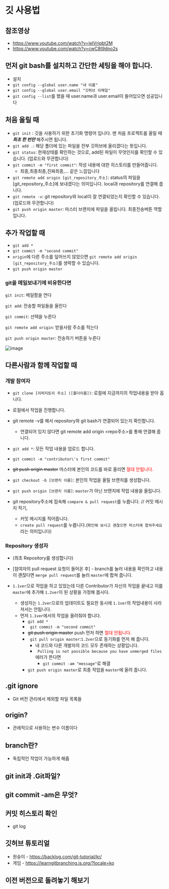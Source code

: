 # 깃 사용법
## 참조영상
* https://www.youtube.com/watch?v=lelVripbt2M
* https://www.youtube.com/watch?v=cwC8t9dno2s

## 먼저 git bash를 설치하고 간단한 세팅을 해야 합니다.
* 설치
* ```git config --global user.name "내 이름" ```
* ```git config --global user.email "깃허브 이메일"```
* ```git config --list```를 했을 때 user.name과 user.email이 들어있으면 성공입니다

## 처음 올릴 때
* ```git init``` : 깃을 사용하기 위한 초기화 명령어 입니다. 맨 처음 프로젝트를 올릴 때 ***최초 한 번만*** 해주시면 됩니다.
* ```git add .```: 해당 폴더에 있는 파일을 전부 깃허브에 올리겠다는 뜻입니다.
* ```git status```: 현재상태를 확인하는 것으로, add된 파일이 무엇인지를 확인할 수 있습니다. (업로드와 무관합니다)
* ```git commit -m "first commit"```: 작성 내용에 대한 히스토리를 만들어줍니다.
    * 최종,최종최종,진짜최종,... 같은 느낌입니다 
* ```git remote add origin [git_repository_주소]```: status의 파일을 [git_repository_주소]에 보내겠다는 의미입니다. local과 repository를 연결해 줍니다.
* ```git remote -v```: git repository와 local이 잘 연결되었는지 확인할 수 있습니다. (업로드와 무관합니다)
* ```git push origin master```: 마스터 브랜치에 파일을 올립니다. 최종전송버튼 역할입니다.
## 추가 작업할 때
* ```git add *``` 
* ```git commit -m "second commit"```
* ```origin```에 다른 주소를 덮어쓰지 않았으면 ```git remote add origin [git_repository_주소]```를 생략할 수 있습니다.
* ```git push origin master```


### git을 메일보내기에 비유한다면
```git init```: 메일함을 연다

```git add```: 전송할 파일들을 올린다

```git commit```: 선택을 누른다

```git remote add origin```: 받을사람 주소를 적는다

```git push origin master```: 전송하기 버튼을 누른다


![image](https://user-images.githubusercontent.com/25142537/148748881-0147ec18-502c-45b5-b1d5-5a7572fda379.png)

## 다른사람과 함께 작업할 때
### 개발 참여자
* ```git clone [리퍼지토리 주소] ([폴더이름])```: 로컬에 지금까지의 작업내용을 받아 옵니다.
* 로컬에서 작업을 진행합니다.
* git remote -v를 해서 repository와 git bash가 연결되어 있는지 확인합니다.
	*	연결되어 있지 않다면 git remote add origin <repo주소>를 통해 연결해 줍니다. 	

* ```git add *```: 모든 작업 내용을 업로드 합니다.
* ```git commit -m "contributor\'s first commit"``` 
* ~~git push origin master~~ 마스터에 본인의 코드를 바로 올리면 <font color = 'red'>절대 안됩니다.</font>
* ```git checkout -b [브랜치 이름]```: 본인의 작업을 올릴 브랜치를 생성합니다.
* ```git push origin [브랜치 이름]```: ```master```가 아닌 브랜치에 작업 내용을 올립니다.
*	git repository주소에 접속해 ```compare & pull request```를 누릅니다. // 커밋 메시지 적기,
	* 커밋 메시지를 적어줍니다.
    * ```create pull request```를 누릅니다.(```확인해 보시고 괜찮으면 마스터에 합쳐주세요```라는 의미입니다)

### Repository 생성자 
*	(최초 Repository를 생성합니다)
* [참여자의 pull request 요청이 들어온 후] - branch를 눌러 내용을 확인하고 내용이 괜찮다면 ```merge pull request```를 눌러 ```master```에 합쳐 줍니다.

*	```1.1ver```으로 작업을 하고 있었는데 다른 Contributor가 자신의 작업을 끝내고 이를 ```master```에 추가해 ```1.2ver```이 된 상황을 가정해 봅시다.
	*	생성자는 ```1.2ver```으로의 업데이트도 필요한 동시에 ```1.1ver```의 작업내용이 사라져서는 안됩니다.
	*	먼저 ```1.1ver```에서의 작업을 올려줘야 합니다.
    	*	```git add *```
        *	``` git commit -m "second commit"```
        *	~~git push origin master~~ push 먼저 하면 <font color = 'red'>절대 안됩니다.</font>
		*	``` git pull origin master```:```1.2ver```으로 동기화를 먼저 해 줍니다.
        	*	내 코드와 다른 개발자의 코드 모두 존재하는 상황입니다.
	        *	``` Pulling is not possible because you have unmerged files``` 에러가 뜬다면
		        *	```git commit -am "message"```로 해결 
        *	```git push origin master```로 최종 작업을 ```master```에 올려 줍니다.


## .git ignore
*	Git 버전 관리에서 제외할 파일 목록들

## origin?
*	관례적으로 사용하는 변수 이름이다
## branch란?
* 독립적인 작업이 가능하게 해줌

## git init과 .Git파일?

## git commit -am은 무엇?

## 커밋 히스토리 확인
*	git log

## 깃허브 튜토리얼 
*	원숭이 - https://backlog.com/git-tutorial/kr/
*	게임 - https://learngitbranching.js.org/?locale=ko

## 이전 버전으로 돌려놓기 해보기
